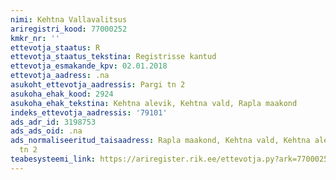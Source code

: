 ```yaml
---
nimi: Kehtna Vallavalitsus
ariregistri_kood: 77000252
kmkr_nr: ''
ettevotja_staatus: R
ettevotja_staatus_tekstina: Registrisse kantud
ettevotja_esmakande_kpv: 02.01.2018
ettevotja_aadress: .na
asukoht_ettevotja_aadressis: Pargi tn 2
asukoha_ehak_kood: 2924
asukoha_ehak_tekstina: Kehtna alevik, Kehtna vald, Rapla maakond
indeks_ettevotja_aadressis: '79101'
ads_adr_id: 3198753
ads_ads_oid: .na
ads_normaliseeritud_taisaadress: Rapla maakond, Kehtna vald, Kehtna alevik, Pargi
  tn 2
teabesysteemi_link: https://ariregister.rik.ee/ettevotja.py?ark=77000252&ref=rekvisiidid
---
```

